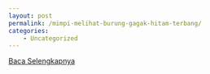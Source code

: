 ```yaml
---
layout: post
permalink: /mimpi-melihat-burung-gagak-hitam-terbang/
categories:
    - Uncategorized
---
```


[Baca Selengkapnya](/02)